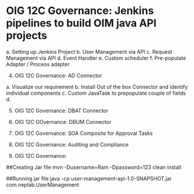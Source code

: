 # OIG 12C Governance: Jenkins pipelines to build OIM java API projects

a. Setting up Jenkins Project
b. User Management via API
c. Request Management via API
d. Event Handler
e. Custom scheduler
f. Pre-populate Adapter / Process adapter


4. OIG 12C Governance: AD Connector

a. Visualize our requirement
b. Install Out of the box Connector and identify individual components 
c. Custom JavaTask to prepopulate couple of fields 
d.   

5. OIG 12C Governance: DBAT Connector
6. OIG 12C GOvernance: DBUM Connector



7. OIG 12C Governance: SOA Composite for Approval Tasks
8. OIG 12C Governance: Auditing and Compliance
9. OIG 12C Governance: 


##Creating Jar file
mvn -Dusername=Ram -Dpassword=123 clean install

##Running jar file
java -cp user-management-api-1.0-SNAPSHOT.jar com.neplab.UserManagement